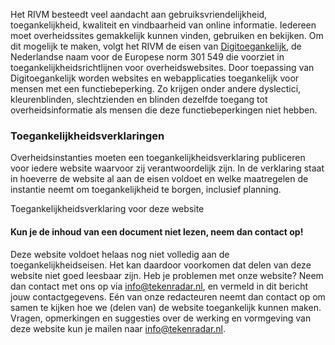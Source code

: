 Het RIVM besteedt veel aandacht aan gebruiksvriendelijkheid, toegankelijkheid, kwaliteit en vindbaarheid van online informatie. Iedereen moet overheidssites gemakkelijk kunnen vinden, gebruiken en bekijken. Om dit mogelijk te maken, volgt het RIVM de eisen van [Digitoegankelijk](https://www.digitoegankelijk.nl/), de Nederlandse naam voor de Europese norm 301 549 die voorziet in toegankelijkheidsrichtlijnen voor overheidswebsites. Door toepassing van Digitoegankelijk worden websites en webapplicaties toegankelijk voor mensen met een functiebeperking. Zo krijgen onder andere dyslectici, kleurenblinden, slechtzienden en blinden dezelfde toegang tot overheidsinformatie als mensen die deze functiebeperkingen niet hebben.

### Toegankelijkheidsverklaringen
Overheidsinstanties moeten een toegankelijkheidsverklaring publiceren voor iedere website waarvoor zij verantwoordelijk zijn. In de verklaring staat in hoeverre de website al aan de eisen voldoet en welke maatregelen de instantie neemt om toegankelijkheid te borgen, inclusief planning.

Toegankelijkheidsverklaring voor deze website

#### Kun je de inhoud van een document niet lezen, neem dan contact op!

Deze website voldoet helaas nog niet volledig aan de toegankelijkheidseisen. Het kan daardoor voorkomen dat delen van deze website niet goed leesbaar zijn. Heb je problemen met onze website? Neem dan contact met ons op via info@tekenradar.nl, en vermeld in dit bericht jouw contactgegevens. Eén van onze redacteuren neemt dan contact op om samen te kijken hoe we (delen van) de website toegankelijk kunnen maken. Vragen, opmerkingen en suggesties over de werking en vormgeving van deze website kun je mailen naar info@tekenradar.nl.
